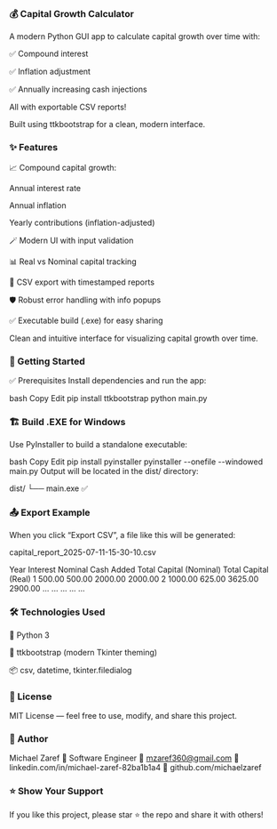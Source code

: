 ### 💰 Capital Growth Calculator
  A modern Python GUI app to calculate capital growth over time with:
  
  ✅ Compound interest
  
  ✅ Inflation adjustment
  
  ✅ Annually increasing cash injections
  
  All with exportable CSV reports!
  
  Built using ttkbootstrap for a clean, modern interface.

### ✨ Features
  📈 Compound capital growth:
  
  Annual interest rate
  
  Annual inflation

  Yearly contributions (inflation-adjusted)
  
  🪄 Modern UI with input validation
  
  📊 Real vs Nominal capital tracking
  
  📂 CSV export with timestamped reports
  
  🛡️ Robust error handling with info popups
  
  ✅ Executable build (.exe) for easy sharing
  
  Clean and intuitive interface for visualizing capital growth over time.

### 🚀 Getting Started
✅ Prerequisites
  Install dependencies and run the app:
  
  bash
  Copy
  Edit
  pip install ttkbootstrap
python main.py
### 🏗️ Build .EXE for Windows
  Use PyInstaller to build a standalone executable:
  
  bash
  Copy
  Edit
  pip install pyinstaller
  pyinstaller --onefile --windowed main.py
  Output will be located in the dist/ directory:
  
  dist/
    └── main.exe ✅
### 📤 Export Example
  When you click “Export CSV”, a file like this will be generated:
  
  capital_report_2025-07-11-15-30-10.csv
  
  Year	Interest	Nominal Cash Added	Total Capital (Nominal)	Total Capital (Real)
  1	500.00	500.00	2000.00	2000.00
  2	1000.00	625.00	3625.00	2900.00
  ...	...	...	...	...

### 🛠️ Technologies Used
  🐍 Python 3
  
  🎨 ttkbootstrap (modern Tkinter theming)
  
  📦 csv, datetime, tkinter.filedialog

### 📄 License
  MIT License — feel free to use, modify, and share this project.

### 🙌 Author
  Michael Zaref
  💼 Software Engineer
  📧 mzaref360@gmail.com
  🔗 linkedin.com/in/michael-zaref-82ba1b1a4
  🐙 github.com/michaelzaref

### ⭐️ Show Your Support
  If you like this project, please star ⭐ the repo and share it with others!

